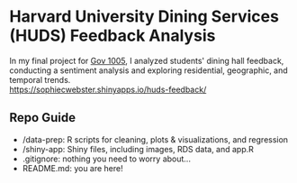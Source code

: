 # Harvard University Dining Services (HUDS) Feedback Analysis
In my final project for <a href="https://www.davidkane.info/files/gov_1005_spring_2020.html">Gov 1005</a>, I analyzed students' dining hall feedback, conducting a sentiment analysis and exploring
residential, geographic, and temporal trends.  <br>
https://sophiecwebster.shinyapps.io/huds-feedback/

## Repo Guide
<ul>
  <li>/data-prep: R scripts for cleaning, plots & visualizations, and regression</li>
  <li>/shiny-app: Shiny files, including images, RDS data, and app.R</li>
  <li>.gitignore:  nothing you need to worry about...</li>
  <li>README.md: you are here!</li>
</ul>
